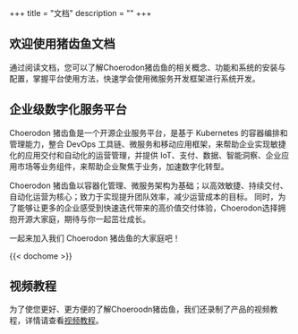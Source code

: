 +++
title = "文档"
description = ""
+++

## 欢迎使用猪齿鱼文档

通过阅读文档，您可以了解Choerodon猪齿鱼的相关概念、功能和系统的安装与配置，掌握平台使用方法，快速学会使用微服务开发框架进行系统开发。

## 企业级数字化服务平台

Choerodon 猪齿鱼是一个开源企业服务平台，是基于 Kubernetes 的容器编排和管理能力，整合 DevOps 工具链、微服务和移动应用框架，来帮助企业实现敏捷化的应用交付和自动化的运营管理，并提供 IoT、支付、数据、智能洞察、企业应用市场等业务组件，来帮助企业聚焦于业务，加速数字化转型。

Choerodon 猪齿鱼以容器化管理、微服务架构为基础；以高效敏捷、持续交付、自动化运营为核心；致力于实现提升团队效率，减少运营成本的目标。
同时，为了能够让更多的企业感受到快速迭代带来的高价值交付体验，Choerodon选择拥抱开源大家庭，期待与你一起茁壮成长。

一起来加入我们 Choerodon 猪齿鱼的大家庭吧！

{{< dochome >}}

## 视频教程

为了使您更好、更方便的了解Choeroodn猪齿鱼，我们还录制了产品的视频教程，详情请查看[视频教程](./quick-start/video-tutorial/)。